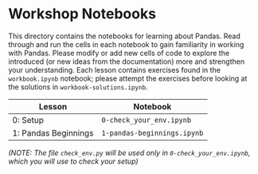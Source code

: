 # Workshop Notebooks

This directory contains the notebooks for learning about Pandas. Read through and run the cells in each notebook to gain familiarity in working with Pandas. Please modify or add new cells of code to explore the introduced (or new ideas from the documentation) more and strengthen your understanding. Each lesson contains exercises found in the `workbook.ipynb` notebook; please attempt the exercises before looking at the solutions in `workbook-solutions.ipynb`.

| Lesson | Notebook |
| --- | --- |
| 0: Setup | `0-check_your_env.ipynb` |
| 1: Pandas Beginnings | `1-pandas-beginnings.ipynb` |

*(NOTE: The file `check_env.py` will be used only in `0-check_your_env.ipynb`, which you will use to check your setup)*